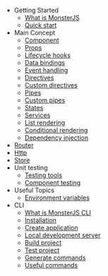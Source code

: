 * Getting Started
    * [What is MonsterJS](getting-started/what-is-monster-js.md)
    * [Quick start](getting-started/quick-start.md)
* Main Concept
    * [Component](main-concept/component.md)
    * [Props](main-concept/component-props.md)
    * [Lifecycle hooks](main-concept/hooks.md)
    * [Data bindings](main-concept/bindings.md)
    * [Event handling](main-concept/event-handling.md)
    * [Directives](main-concept/directives.md)
    * [Custom directives](main-concept/custom-directives.md)
    * [Pipes](main-concept/pipes.md)
    * [Custom pipes](main-concept/custom-pipes.md)
    * [States](main-concept/states.md)
    * [Services](main-concept/services.md)
    * [List rendering](main-concept/list-rendering.md)
    * [Conditional rendering](main-concept/conditional-rendering.md)
    * [Dependency injection](main-concept/dependency-injection.md)
* [Router](router.md)
* [Http](http.md)
* [Store](store.md)
* Unit testing
    * [Testing tools](unit-testing/testing-tools.md)
    * [Component testing](unit-testing/testing-components.md)
* Useful Topics
    * [Environment variables](useful-topics/environment-variables.md)
* CLI
    * [What is MonsterJS CLI](cli/cli-introduction.md)
    * [Installation](cli/cli-installation.md)
    * [Create application](cli/create-application.md)
    * [Local development server](cli/local-dev-server.md)
    * [Build project](cli/build-the-project.md)
    * [Test project](cli/test-the-project.md)
    * [Generate commands](cli/generate-command.md)
    * [Useful commands](cli/useful-command.md)
